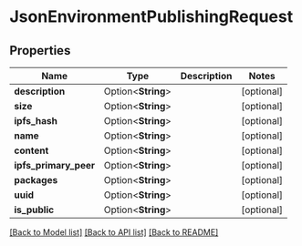 # JsonEnvironmentPublishingRequest

## Properties

Name | Type | Description | Notes
------------ | ------------- | ------------- | -------------
**description** | Option<**String**> |  | [optional]
**size** | Option<**String**> |  | [optional]
**ipfs_hash** | Option<**String**> |  | [optional]
**name** | Option<**String**> |  | [optional]
**content** | Option<**String**> |  | [optional]
**ipfs_primary_peer** | Option<**String**> |  | [optional]
**packages** | Option<**String**> |  | [optional]
**uuid** | Option<**String**> |  | [optional]
**is_public** | Option<**String**> |  | [optional]

[[Back to Model list]](../README.md#documentation-for-models) [[Back to API list]](../README.md#documentation-for-api-endpoints) [[Back to README]](../README.md)


